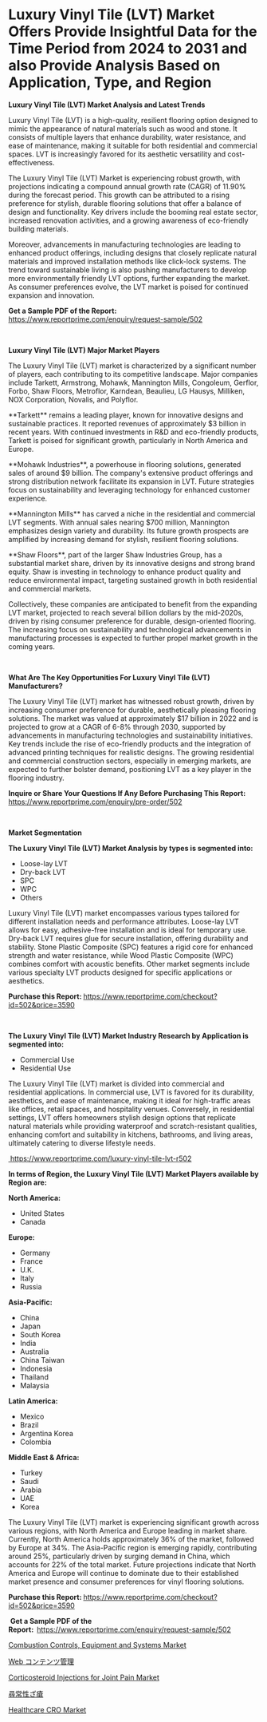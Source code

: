 <p><h1>Luxury Vinyl Tile (LVT) Market Offers Provide Insightful Data for the Time Period from 2024 to 2031 and also Provide Analysis Based on Application, Type, and Region</h1></p><p><strong>Luxury Vinyl Tile (LVT) Market Analysis and Latest Trends</strong></p>
<p><p>Luxury Vinyl Tile (LVT) is a high-quality, resilient flooring option designed to mimic the appearance of natural materials such as wood and stone. It consists of multiple layers that enhance durability, water resistance, and ease of maintenance, making it suitable for both residential and commercial spaces. LVT is increasingly favored for its aesthetic versatility and cost-effectiveness.</p><p>The Luxury Vinyl Tile (LVT) Market is experiencing robust growth, with projections indicating a compound annual growth rate (CAGR) of 11.90% during the forecast period. This growth can be attributed to a rising preference for stylish, durable flooring solutions that offer a balance of design and functionality. Key drivers include the booming real estate sector, increased renovation activities, and a growing awareness of eco-friendly building materials. </p><p>Moreover, advancements in manufacturing technologies are leading to enhanced product offerings, including designs that closely replicate natural materials and improved installation methods like click-lock systems. The trend toward sustainable living is also pushing manufacturers to develop more environmentally friendly LVT options, further expanding the market. As consumer preferences evolve, the LVT market is poised for continued expansion and innovation.</p></p>
<p><strong>Get a Sample PDF of the Report:&nbsp;</strong> <a href="https://www.reportprime.com/enquiry/request-sample/502">https://www.reportprime.com/enquiry/request-sample/502</a></p>
<p>&nbsp;</p>
<p><strong>Luxury Vinyl Tile (LVT) Major Market Players</strong></p>
<p><p>The Luxury Vinyl Tile (LVT) market is characterized by a significant number of players, each contributing to its competitive landscape. Major companies include Tarkett, Armstrong, Mohawk, Mannington Mills, Congoleum, Gerflor, Forbo, Shaw Floors, Metroflor, Karndean, Beaulieu, LG Hausys, Milliken, NOX Corporation, Novalis, and Polyflor.</p><p>**Tarkett** remains a leading player, known for innovative designs and sustainable practices. It reported revenues of approximately $3 billion in recent years. With continued investments in R&D and eco-friendly products, Tarkett is poised for significant growth, particularly in North America and Europe.</p><p>**Mohawk Industries**, a powerhouse in flooring solutions, generated sales of around $9 billion. The company's extensive product offerings and strong distribution network facilitate its expansion in LVT. Future strategies focus on sustainability and leveraging technology for enhanced customer experience.</p><p>**Mannington Mills** has carved a niche in the residential and commercial LVT segments. With annual sales nearing $700 million, Mannington emphasizes design variety and durability. Its future growth prospects are amplified by increasing demand for stylish, resilient flooring solutions.</p><p>**Shaw Floors**, part of the larger Shaw Industries Group, has a substantial market share, driven by its innovative designs and strong brand equity. Shaw is investing in technology to enhance product quality and reduce environmental impact, targeting sustained growth in both residential and commercial markets.</p><p>Collectively, these companies are anticipated to benefit from the expanding LVT market, projected to reach several billion dollars by the mid-2020s, driven by rising consumer preference for durable, design-oriented flooring. The increasing focus on sustainability and technological advancements in manufacturing processes is expected to further propel market growth in the coming years.</p></p>
<p>&nbsp;</p>
<p><strong>What Are The Key Opportunities For Luxury Vinyl Tile (LVT) Manufacturers?</strong></p>
<p><p>The Luxury Vinyl Tile (LVT) market has witnessed robust growth, driven by increasing consumer preference for durable, aesthetically pleasing flooring solutions. The market was valued at approximately $17 billion in 2022 and is projected to grow at a CAGR of 6-8% through 2030, supported by advancements in manufacturing technologies and sustainability initiatives. Key trends include the rise of eco-friendly products and the integration of advanced printing techniques for realistic designs. The growing residential and commercial construction sectors, especially in emerging markets, are expected to further bolster demand, positioning LVT as a key player in the flooring industry.</p></p>
<p><strong>Inquire or Share Your Questions If Any Before Purchasing This Report:</strong> <a href="https://www.reportprime.com/enquiry/pre-order/502">https://www.reportprime.com/enquiry/pre-order/502</a></p>
<p>&nbsp;</p>
<p><strong>Market Segmentation</strong></p>
<p><strong>The Luxury Vinyl Tile (LVT) Market Analysis by types is segmented into:</strong></p>
<p><ul><li>Loose-lay LVT</li><li>Dry-back LVT</li><li>SPC</li><li>WPC</li><li>Others</li></ul></p>
<p><p>Luxury Vinyl Tile (LVT) market encompasses various types tailored for different installation needs and performance attributes. Loose-lay LVT allows for easy, adhesive-free installation and is ideal for temporary use. Dry-back LVT requires glue for secure installation, offering durability and stability. Stone Plastic Composite (SPC) features a rigid core for enhanced strength and water resistance, while Wood Plastic Composite (WPC) combines comfort with acoustic benefits. Other market segments include various specialty LVT products designed for specific applications or aesthetics.</p></p>
<p><strong>Purchase this Report:&nbsp;</strong><a href="https://www.reportprime.com/checkout?id=502&price=3590">https://www.reportprime.com/checkout?id=502&price=3590</a></p>
<p>&nbsp;</p>
<p><strong>The Luxury Vinyl Tile (LVT) Market Industry Research by Application is segmented into:</strong></p>
<p><ul><li>Commercial Use</li><li>Residential Use</li></ul></p>
<p><p>The Luxury Vinyl Tile (LVT) market is divided into commercial and residential applications. In commercial use, LVT is favored for its durability, aesthetics, and ease of maintenance, making it ideal for high-traffic areas like offices, retail spaces, and hospitality venues. Conversely, in residential settings, LVT offers homeowners stylish design options that replicate natural materials while providing waterproof and scratch-resistant qualities, enhancing comfort and suitability in kitchens, bathrooms, and living areas, ultimately catering to diverse lifestyle needs.</p></p>
<p><a href="https://www.reportprime.com/luxury-vinyl-tile-lvt-r502">&nbsp;https://www.reportprime.com/luxury-vinyl-tile-lvt-r502</a></p>
<p><strong>In terms of Region, the Luxury Vinyl Tile (LVT) Market Players available by Region are:</strong></p>
<p>
    <p> <strong> North America: </strong>
        <ul>
            <li>United States</li>
            <li>Canada</li>
        </ul>
        </p> 
    <p> <strong> Europe: </strong>
        <ul>
            <li>Germany</li>
            <li>France</li>
            <li>U.K.</li>
            <li>Italy</li>
            <li>Russia</li>
        </ul>
        </p> 
    <p> <strong> Asia-Pacific: </strong>
        <ul>
            <li>China</li>
            <li>Japan</li>
            <li>South Korea</li>
            <li>India</li>
            <li>Australia</li>
            <li>China Taiwan</li>
            <li>Indonesia</li>
            <li>Thailand</li>
            <li>Malaysia</li>
        </ul>
        </p> 
    <p> <strong> Latin America: </strong>
        <ul>
            <li>Mexico</li>
            <li>Brazil</li>
            <li>Argentina Korea</li>
            <li>Colombia</li>
        </ul>
        </p> 
    <p> <strong> Middle East & Africa: </strong>
        <ul>
            <li>Turkey</li>
            <li>Saudi</li>
            <li>Arabia</li>
            <li>UAE</li>
            <li>Korea</li>
        </ul>
    </p>
    </p>
<p><p>The Luxury Vinyl Tile (LVT) market is experiencing significant growth across various regions, with North America and Europe leading in market share. Currently, North America holds approximately 36% of the market, followed by Europe at 34%. The Asia-Pacific region is emerging rapidly, contributing around 25%, particularly driven by surging demand in China, which accounts for 22% of the total market. Future projections indicate that North America and Europe will continue to dominate due to their established market presence and consumer preferences for vinyl flooring solutions.</p></p>
<p><strong>Purchase this Report: </strong><a href="https://www.reportprime.com/checkout?id=502&price=3590">https://www.reportprime.com/checkout?id=502&price=3590</a></p>
<p>&nbsp;<strong>Get a Sample PDF of the Report:&nbsp;&nbsp;</strong><a href="https://www.reportprime.com/enquiry/request-sample/502">https://www.reportprime.com/enquiry/request-sample/502</a></p>
<p><strong></strong></p>
<p><p><a href="https://www.linkedin.com/pulse/global-combustion-controls-equipment-systems-market-trends-ynh4f?trackingId=Zf0mzQTeRZiRFV7coxSCpw%3D%3D">Combustion Controls, Equipment and Systems Market</a></p><p><a href="https://medium.com/@vivakuvalis2005/%E6%88%A6%E7%95%A5%E7%9A%84%E5%B8%82%E5%A0%B4%E3%82%A4%E3%83%B3%E3%82%B5%E3%82%A4%E3%83%88-%E3%82%B0%E3%83%AD%E3%83%BC%E3%83%90%E3%83%AB%E3%82%A6%E3%82%A7%E3%83%96%E3%82%B3%E3%83%B3%E3%83%86%E3%83%B3%E3%83%84%E7%AE%A1%E7%90%86%E5%B8%82%E5%A0%B4%E3%81%AE%E5%8B%95%E5%90%91%E3%82%92%E6%8E%A2%E3%82%8B-2024%E5%B9%B4-2031%E5%B9%B4-c6c5523f9022">Web コンテンツ管理</a></p><p><a href="https://issuu.com/reportprime-2/docs/corticosteroid-injections-for-joint_b5e46d89514e79">Corticosteroid Injections for Joint Pain Market</a></p><p><a href="https://medium.com/@charm854/%E3%82%B0%E3%83%AD%E3%83%BC%E3%83%90%E3%83%AB%E3%81%AB%E3%81%8A%E3%81%91%E3%82%8B%E5%B0%8B%E5%B8%B8%E6%80%A7%E3%81%96%E7%98%A1%E5%B8%82%E5%A0%B4%E3%81%AB%E9%96%A2%E3%81%99%E3%82%8B%E6%88%A6%E7%95%A5%E7%9A%84%E5%B8%82%E5%A0%B4%E3%82%A4%E3%83%B3%E3%82%B5%E3%82%A4%E3%83%88-2024-2031-b635ef8ad23c">尋常性ざ瘡</a></p><p><a href="https://issuu.com/reportprime-2/docs/healthcare-cro-market-size-2030.ppt_9063935bbff5f5">Healthcare CRO Market</a></p></p>